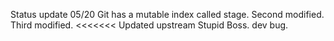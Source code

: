 Status update 05/20
Git has a mutable index called stage.
Second modified.
Third modified.
<<<<<<< Updated upstream
Stupid Boss.
dev bug.

